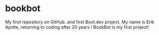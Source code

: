 # bookbot
My first repository on GitHub. and first Boot.dev project.
My name is Erik Ayotte, returning to coding after 20 years !
BookBot is my first project!